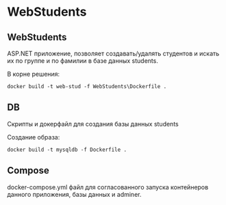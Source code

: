 # WebStudents
## WebStudents
ASP.NET приложение, позволяет создавать/удалять студентов и искать их по группе и по фамилии в базе данных students.

В корне решения: 

`docker build -t web-stud -f WebStudents\Dockerfile .`
## DB 
Скрипты и докерфайл для создания базы данных students

Создание образа:

`docker build -t mysqldb -f Dockerfile .`

## Compose
docker-compose.yml файл для согласованного запуска контейнеров данного приложения, базы данных и adminer.
